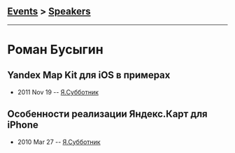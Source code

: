 ## [Events](../README.md) > [Speakers](../speakers.md)
---

# Роман Бусыгин

## Yandex Map Kit для iOS в примерах
- 2011 Nov 19 -- [Я.Субботник](https://events.yandex.ru/lib/talks/189/)    
## Особенности реализации Яндекс.Карт для iPhone
- 2010 Mar 27 -- [Я.Субботник](https://events.yandex.ru/lib/talks/778/)    
